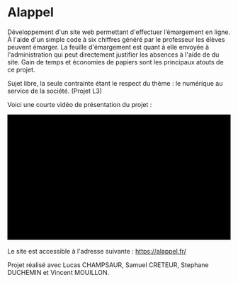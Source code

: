 # Alappel

Développement d'un site web permettant d'effectuer l’émargement en ligne. À l'aide d'un simple code à six chiffres généré par le professeur les élèves peuvent émarger. La feuille d'émargement est quant à elle envoyée à l'administration qui peut directement justifier les absences à l'aide de du site. Gain de temps et économies de papiers sont les principaux atouts de ce projet.

Sujet libre, la seule contrainte étant le respect du thème : le numérique au service de la société. (Projet L3)

Voici une courte vidéo de présentation du projet :

![](https://github.com/LucasPECH/Alappel/blob/master/video.gif)

Le site est accessible à l'adresse suivante : https://alappel.fr/

Projet réalisé avec Lucas CHAMPSAUR, Samuel CRETEUR, Stephane DUCHEMIN et Vincent MOUILLON.
